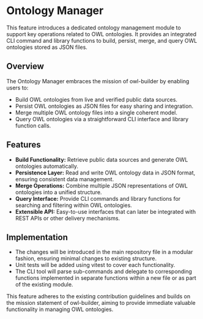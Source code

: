 # Ontology Manager

This feature introduces a dedicated ontology management module to support key operations related to OWL ontologies. It provides an integrated CLI command and library functions to build, persist, merge, and query OWL ontologies stored as JSON files.

## Overview

The Ontology Manager embraces the mission of owl-builder by enabling users to:
- Build OWL ontologies from live and verified public data sources.
- Persist OWL ontologies as JSON files for easy sharing and integration.
- Merge multiple OWL ontology files into a single coherent model.
- Query OWL ontologies via a straightforward CLI interface and library function calls.

## Features

- **Build Functionality:** Retrieve public data sources and generate OWL ontologies automatically.
- **Persistence Layer:** Read and write OWL ontology data in JSON format, ensuring consistent data management.
- **Merge Operations:** Combine multiple JSON representations of OWL ontologies into a unified structure.
- **Query Interface:** Provide CLI commands and library functions for searching and filtering within OWL ontologies.
- **Extensible API:** Easy-to-use interfaces that can later be integrated with REST APIs or other delivery mechanisms.

## Implementation

- The changes will be introduced in the main repository file in a modular fashion, ensuring minimal changes to existing structure.
- Unit tests will be added using vitest to cover each functionality.
- The CLI tool will parse sub-commands and delegate to corresponding functions implemented in separate functions within a new file or as part of the existing module.

This feature adheres to the existing contribution guidelines and builds on the mission statement of owl-builder, aiming to provide immediate valuable functionality in managing OWL ontologies.
